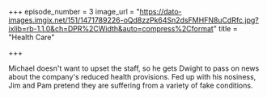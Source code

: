 +++
episode_number = 3
image_url = "https://dato-images.imgix.net/151/1471789226-oQd8zzPk64Sn2dsFMHFN8uCdRfc.jpg?ixlib=rb-1.1.0&ch=DPR%2CWidth&auto=compress%2Cformat"
title = "Health Care"

+++

Michael doesn't want to upset the staff, so he gets Dwight to pass on news about the company's reduced health provisions. Fed up with his nosiness, Jim and Pam pretend they are suffering from a variety of fake conditions.